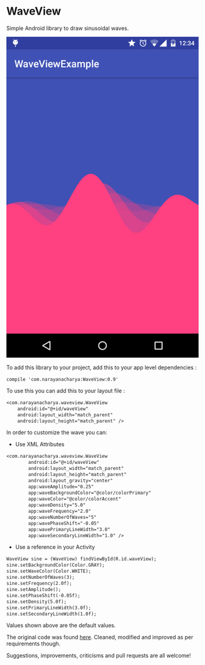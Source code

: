 # WaveView
Simple Android library to draw sinusoidal waves.

![Sample WaveView](waveview-ss.png)

To add this library to your project, add this to your app level dependencies :

```
compile 'com.narayanacharya:WaveView:0.9'
```

To use this you can add this to your layout file :

```
<com.narayanacharya.waveview.WaveView
    android:id="@+id/waveView"
    android:layout_width="match_parent"
    android:layout_height="match_parent" />
```

In order to customize the wave you can:

- Use XML Attributes

```
<com.narayanacharya.waveview.WaveView
        android:id="@+id/waveView"
        android:layout_width="match_parent"
        android:layout_height="match_parent"
        android:layout_gravity="center"
        app:waveAmplitude="0.25"
        app:waveBackgroundColor="@color/colorPrimary"
        app:waveColor="@color/colorAccent"
        app:waveDensity="5.0"
        app:waveFrequency="2.0"
        app:waveNumberOfWaves="5"
        app:wavePhaseShift="-0.05"
        app:wavePrimaryLineWidth="3.0"
        app:waveSecondaryLineWidth="1.0" />
```

- Use a reference in your Activity

```
WaveView sine = (WaveView) findViewById(R.id.waveView);
sine.setBackgroundColor(Color.GRAY);
sine.setWaveColor(Color.WHITE);
sine.setNumberOfWaves(3);
sine.setFrequency(2.0f);
sine.setAmplitude();
sine.setPhaseShift(-0.05f);
sine.setDensity(5.0f);
sine.setPrimaryLineWidth(3.0f);
sine.setSecondaryLineWidth(1.0f);
```
Values shown above are the default values.

The original code was found [here](http://stackoverflow.com/a/33211722/5512274). Cleaned, modified and improved as per requirements though. 

Suggestions, improvements, criticisms and pull requests are all welcome!
